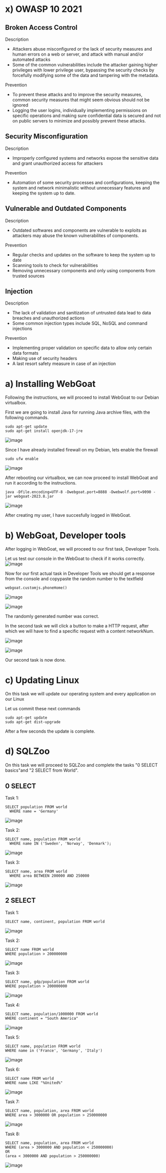 # x) OWASP 10 2021
## Broken Access Control

Description
- Attackers abuse misconfigured or the lack of security measures and human errors on a web or server, and attack with manual and/or automated attacks
- Some of the common vulnerabilities include the attacker gaining higher privileges with lower privilege user, bypassing the security checks by forcefully modifying some of the data and tampering with the metadata.

Prevention
- To prevent these attacks and to improve the security measures, common security measures that might seem obvious should not be ignored
- Logging the user logins, individually implementing permissions on specific operations and making sure confidential data is secured and not on public servers to minimize and possibly prevent these attacks.

## Security Misconfiguration

Description
- Improperly configured systems and networks expose the sensitive data and grant unauthorized access for attackers

Prevention
- Automation of some security processes and configurations, keeping the system and network minimalistic without unnecessary features and keeping the system up to date.

## Vulnerable and Outdated Components

Description
- Outdated softwares and components are vulnerable to exploits as attackers may abuse the known vulnerabilites of components.

Prevention
- Regular checks and updates on the software to keep the system up to date
- Scanning tools to check for vulnerabilities
- Removing unnecessary components and only using components from trusted sources

## Injection

Description
- The lack of validation and sanitization of untrusted data lead to data breaches and unauthorized actions
- Some common injection types include SQL, NoSQL and command injections

Prevention
- Implementing proper validation on specific data to allow only certain data formats
- Making use of security headers
- A last resort safety measure in case of an injection

# a) Installing WebGoat
Following the instructions, we will proceed to install WebGoat to our Debian virtualbox.

First we are going to install Java for running Java archive files, with the following commands.

    sudo apt-get update
    sudo apt-get install openjdk-17-jre
![image](https://github.com/user-attachments/assets/e48ee87c-084c-422e-9029-fb84cc1797c1)

Since I have already installed firewall on my Debian, lets enable the firewall

    sudo ufw enable
![image](https://github.com/user-attachments/assets/58f7bbfe-1a92-409e-868a-3c2b094f91ad)

After rebooting our virtualbox, we can now proceed to install WebGoat and run it according to the instructions.

    java -Dfile.encoding=UTF-8 -Dwebgoat.port=8888 -Dwebwolf.port=9090 -jar webgoat-2023.8.jar
![image](https://github.com/user-attachments/assets/8ffa9c80-6497-41c3-9bef-c56ba4640936)

After creating my user, I have succesfully logged in WebGoat.

# b) WebGoat, Developer tools

After logging in WebGoat, we will proceed to our first task, Developer Tools.

Let us test our console in the WebGoat to check if it works correctly.
![image](https://github.com/user-attachments/assets/9e84e056-ec7c-4bc3-a147-67d24dc7a803)

Now for our first actual task in Developer Tools we should get a response from the console and copypaste the random number to the textfield

    webgoat.customjs.phoneHome()
![image](https://github.com/user-attachments/assets/41efa005-c256-4a29-8d3c-5e18d83b9b20)

![image](https://github.com/user-attachments/assets/9b2b3186-d0ce-4497-ad7a-155468d273f2)

The randomly generated number was correct.

In the second task we will click a button to make a HTTP request, after which we will have to find a specific request with a content networkNum.

![image](https://github.com/user-attachments/assets/069c1253-1bff-45be-bb0a-724301b03340)

![image](https://github.com/user-attachments/assets/64c46075-d3bd-4b2c-a341-8fde7cf81d0b)

Our second task is now done.

# c) Updating Linux
On this task we will update our operating system and every application on our Linux

Let us commit these next commands
    
    sudo apt-get update
    sudo apt-get dist-upgrade

After a few seconds the update is complete.

# d) SQLZoo
On this task we will proceed to SQLZoo and complete the tasks "0 SELECT basics"and "2 SELECT from World".

## 0 SELECT 
Task 1:

    SELECT population FROM world
      WHERE name = 'Germany'

![image](https://github.com/user-attachments/assets/6eb87c1d-1614-4d5b-87a9-b8ee28bf8504)

Task 2:

    SELECT name, population FROM world
      WHERE name IN ('Sweden', 'Norway', 'Denmark');

![image](https://github.com/user-attachments/assets/4959facb-d2e7-49c9-b38d-4302feba3ef4)

Task 3:

    SELECT name, area FROM world
      WHERE area BETWEEN 200000 AND 250000
    
![image](https://github.com/user-attachments/assets/1b468f00-655a-432a-9b5a-fd1e074b7fc3)

## 2 SELECT
Task 1:

    SELECT name, continent, population FROM world

![image](https://github.com/user-attachments/assets/588b38d7-b9ca-4363-b670-f61d08cdd983)

Task 2:

    SELECT name FROM world
    WHERE population > 200000000    

![image](https://github.com/user-attachments/assets/1112f427-bc2b-4f36-8bfd-4aa033bd2336)

Task 3:

    SELECT name, gdp/population FROM world
    WHERE population > 200000000

![image](https://github.com/user-attachments/assets/3a43104e-8ecd-489f-9f71-dc8323a64713)

Task 4:

    SELECT name, population/1000000 FROM world
    WHERE continent = "South America"

![image](https://github.com/user-attachments/assets/5be5e6d9-d35e-428f-9a4f-a417bec427ca)

Task 5:

    SELECT name, population FROM world
    WHERE name in ('France', 'Germany', 'Italy')

![image](https://github.com/user-attachments/assets/5352ab1e-b6fe-41d5-a54a-c7e4173fe753)

Task 6:

    SELECT name FROM world
    WHERE name LIKE "%United%"

![image](https://github.com/user-attachments/assets/e0230941-d45a-42ca-a0ea-53961d946898)

Task 7:

    SELECT name, population, area FROM world
    WHERE area > 3000000 OR population > 250000000

![image](https://github.com/user-attachments/assets/caf163ec-3a35-440b-87f6-55a2d7e500e0)

Task 8:

    SELECT name, population, area FROM world
    WHERE (area > 3000000 AND population < 250000000) 
    OR 
    (area < 3000000 AND population > 250000000)

![image](https://github.com/user-attachments/assets/89835946-4bbf-42c8-9a3e-479a8dca9bfd)
